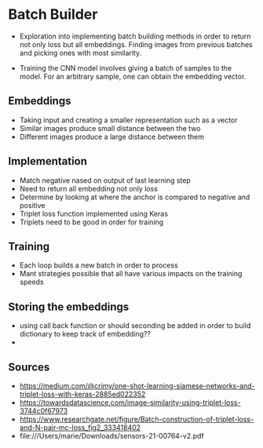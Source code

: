 # Batch Builder
- Exploration into implementing batch building methods in order to return not only loss but all embeddings. Finding images from previous batches and picking ones with most similarity.

- Training the CNN model involves giving a batch of samples to the model. For an arbitrary sample, one can obtain the embedding vector.

## Embeddings
- Taking input and creating a smaller representation such as a vector
- Similar images produce small distance between the two
- Different images produce a large distance between them

## Implementation
- Match negative nased on output of last learning step 
- Need to return all embedding not only loss 
- Determine by looking at where the anchor is compared to negative and positive
- Triplet loss function implemented using Keras
- Triplets need to be good in order for training

## Training
- Each loop builds a new batch in order to process
- Mant strategies possible that all have various impacts on the training speeds  

## Storing the embeddings 
-  using call back function or should seconding be added in order to build dictionary to keep track of embedding??
-  

## Sources 
-  https://medium.com/@crimy/one-shot-learning-siamese-networks-and-triplet-loss-with-keras-2885ed022352
-  https://towardsdatascience.com/image-similarity-using-triplet-loss-3744c0f67973
- https://www.researchgate.net/figure/Batch-construction-of-triplet-loss-and-N-pair-mc-loss_fig2_333418402
-  file:///Users/marie/Downloads/sensors-21-00764-v2.pdf